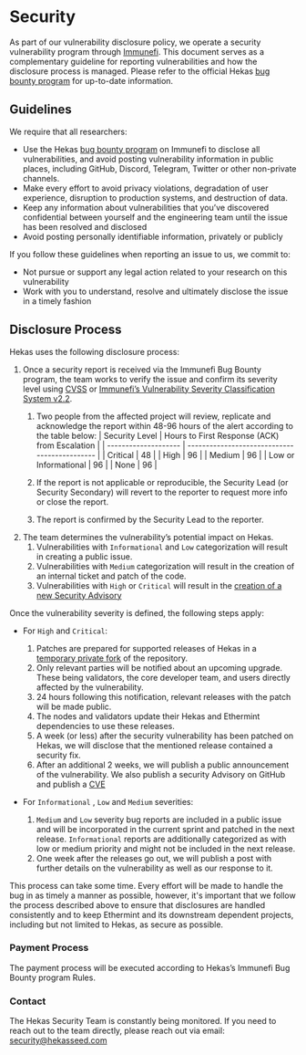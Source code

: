 # Security

As part of our vulnerability disclosure policy, we operate a security vulnerability program through [Immunefi](https://immunefi.com/). This document serves as a complementary guideline for reporting vulnerabilities and how the disclosure process is managed. Please refer to the official Hekas [bug bounty program](https://immunefi.com/bounty/hekas/) for up-to-date information.

## Guidelines

We require that all researchers:

- Use the Hekas [bug bounty program](https://immunefi.com/bounty/hekas/) on Immunefi to disclose all vulnerabilities, and avoid posting vulnerability information in public places, including GitHub, Discord, Telegram, Twitter or other non-private channels.
- Make every effort to avoid privacy violations, degradation of user experience, disruption to production systems, and destruction of data.
- Keep any information about vulnerabilities that you’ve discovered confidential between yourself and the engineering team until the issue has been resolved and disclosed
- Avoid posting personally identifiable information, privately or publicly

If you follow these guidelines when reporting an issue to us, we commit to:

- Not pursue or support any legal action related to your research on this vulnerability
- Work with you to understand, resolve and ultimately disclose the issue in a timely fashion

## Disclosure Process

Hekas uses the following disclosure process:

1. Once a security report is received via the Immunefi Bug Bounty program, the team works to verify the issue and confirm its severity level using [CVSS](https://nvd.nist.gov/vuln-metrics/cvss) or [Immunefi’s Vulnerability Severity Classification System v2.2](https://immunefi.com/immunefi-vulnerability-severity-classification-system-v2-2/).
    1. Two people from the affected project will review, replicate and acknowledge the report within 48-96 hours of the alert according to the table below:
        | Security Level       | Hours to First Response (ACK) from Escalation |
        | -------------------- | --------------------------------------------- |
        | Critical             | 48                                            |
        | High                 | 96                                            |
        | Medium               | 96                                            |
        | Low or Informational | 96                                            |
        | None                 | 96                                            |

    2. If the report is not applicable or reproducible, the Security Lead (or Security Secondary) will revert to the reporter to request more info or close the report.
    3. The report is confirmed by the Security Lead to the reporter.
2. The team determines the vulnerability’s potential impact on Hekas.
    1. Vulnerabilities with `Informational` and `Low` categorization will result in creating a public issue.
    2. Vulnerabilities with `Medium` categorization will result in the creation of an internal ticket and patch of the code.
    3. Vulnerabilities with `High` or `Critical` will result in the [creation of a new Security Advisory](https://docs.github.com/en/code-security/repository-security-advisories/creating-a-repository-security-advisory)

Once the vulnerability severity is defined, the following steps apply:

- For `High` and `Critical`:
    1. Patches are prepared for supported releases of Hekas in a [temporary private fork](https://docs.github.com/en/code-security/repository-security-advisories/collaborating-in-a-temporary-private-fork-to-resolve-a-repository-security-vulnerability) of the repository.
    2. Only relevant parties will be notified about an upcoming upgrade. These being validators, the core developer team, and users directly affected by the vulnerability.
    3. 24 hours following this notification, relevant releases with the patch will be made public.
    4. The nodes and validators update their Hekas and Ethermint dependencies to use these releases.
    5. A week (or less) after the security vulnerability has been patched on Hekas, we will disclose that the mentioned release contained a security fix.
    6. After an additional 2 weeks, we will publish a public announcement of the vulnerability. We also publish a security Advisory on GitHub and publish a [CVE](https://en.wikipedia.org/wiki/Common_Vulnerabilities_and_Exposures)

- For `Informational` , `Low` and `Medium` severities:
    1. `Medium` and `Low` severity bug reports are included in a public issue and will be incorporated in the current sprint and patched in the next release. `Informational` reports are additionally categorized as with low or medium priority and might not be included in the next release.
    2. One week after the releases go out, we will publish a post with further details on the vulnerability as well as our response to it.

This process can take some time. Every effort will be made to handle the bug in as timely a manner as possible, however, it's important that we follow the process described above to ensure that disclosures are handled consistently and to keep Ethermint and its downstream dependent projects, including but not limited to Hekas, as secure as possible.

### Payment Process

The payment process will be executed according to Hekas’s Immunefi Bug Bounty program Rules.

### Contact

The Hekas Security Team is constantly being monitored. If you need to reach out to the team directly, please reach out via email: [security@hekasseed.com](mailto:security@hekasseed.com)
